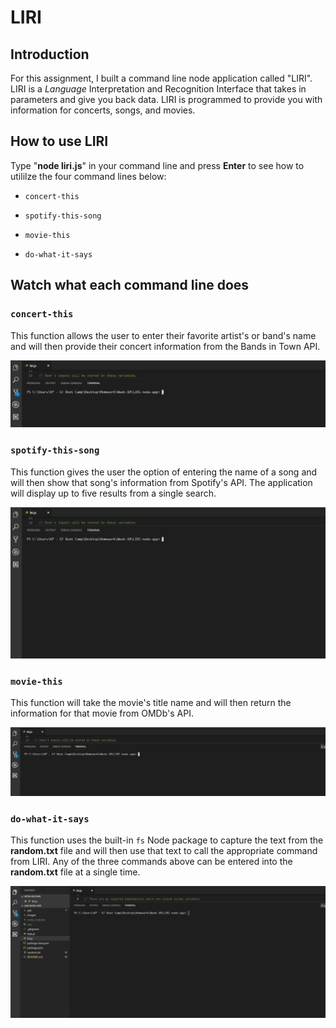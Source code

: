 # LIRI

## Introduction
For this assignment, I built a command line node application called "LIRI".  LIRI is a _Language_ Interpretation and Recognition Interface that takes in parameters and give you back data.  LIRI is programmed to provide you with information for concerts, songs, and movies.

## How to use LIRI
Type "**node liri.js**" in your command line and press **Enter** to see how to utililze the four command lines below:

   * `concert-this`

   * `spotify-this-song`

   * `movie-this`

   * `do-what-it-says`

## Watch what each command line does

### `concert-this`

This function allows the user to enter their favorite artist's or band's name and will then provide their concert information from the Bands in Town API.

![gif of concert-this](gifs/concert-this.gif)

### `spotify-this-song`
This function gives the user the option of entering the name of a song and will then show that song's information from Spotify's API.  The application will display up to five results from a single search.

![Image of spotify-this-song](gifs/spotify-this-song.gif)

### `movie-this`
This function will take the movie's title name and will then return the information for that movie from OMDb's API.

![Image of movie-this](gifs/movie-this.gif)

### `do-what-it-says`
This function uses the built-in `fs` Node package to capture the text from the **random.txt** file and will then use that text to call the appropriate command from LIRI.  Any of the three commands above can be entered into the **random.txt** file at a single time.

![Image of do-what-it-says](gifs/do-what-it-says.gif)